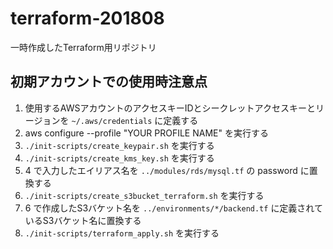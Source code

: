 # terraform-201808
一時作成したTerraform用リポジトリ

## 初期アカウントでの使用時注意点

1. 使用するAWSアカウントのアクセスキーIDとシークレットアクセスキーとリージョンを `~/.aws/credentials` に定義する
2. aws configure --profile "YOUR PROFILE NAME" を実行する
3. `./init-scripts/create_keypair.sh` を実行する
4. `./init-scripts/create_kms_key.sh` を実行する
5. 4 で入力したエイリアス名を `../modules/rds/mysql.tf` の password に置換する
6. `./init-scripts/create_s3bucket_terraform.sh` を実行する
7. 6 で作成したS3バケット名を `../environments/*/backend.tf` に定義されているS3バケット名に置換する
8. `./init-scripts/terraform_apply.sh` を実行する
